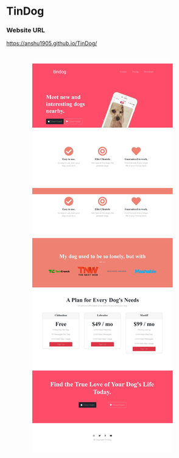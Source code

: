 # TinDog

### Website URL

https://anshu1905.github.io/TinDog/

<br>

<p align="center">
  <img src="tindog.png">
</p>
  
